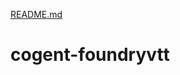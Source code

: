 [README.md](https://github.com/Limeyhoney/cogent-foundryvtt/files/7073634/README.md)
# cogent-foundryvtt
